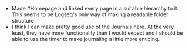 - Made #Homepage and linked every page in a suitable hierarchy to it. This seems to be Logseq's only way of making a readable folder structure
- I think I can make pretty good use of the Journals here. At the very least, they have more functionality than I would expect and I should be able to use the timer to make journaling a little more enticing.
